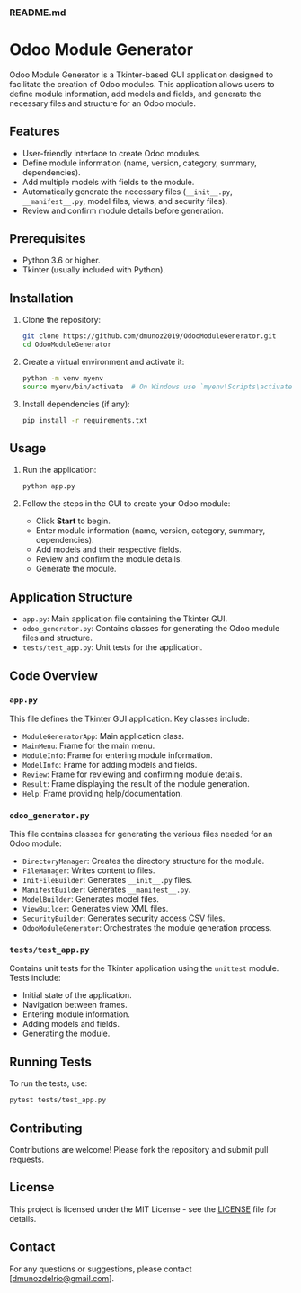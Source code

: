 ### README.md


# Odoo Module Generator

Odoo Module Generator is a Tkinter-based GUI application designed to facilitate the creation of Odoo modules. This application allows users to define module information, add models and fields, and generate the necessary files and structure for an Odoo module.

## Features

- User-friendly interface to create Odoo modules.
- Define module information (name, version, category, summary, dependencies).
- Add multiple models with fields to the module.
- Automatically generate the necessary files (`__init__.py`, `__manifest__.py`, model files, views, and security files).
- Review and confirm module details before generation.

## Prerequisites

- Python 3.6 or higher.
- Tkinter (usually included with Python).

## Installation

1. Clone the repository:

    ```bash
    git clone https://github.com/dmunoz2019/OdooModuleGenerator.git
    cd OdooModuleGenerator
    ```

2. Create a virtual environment and activate it:

    ```bash
    python -m venv myenv
    source myenv/bin/activate  # On Windows use `myenv\Scripts\activate`
    ```

3. Install dependencies (if any):

    ```bash
    pip install -r requirements.txt
    ```

## Usage

1. Run the application:

    ```bash
    python app.py
    ```

2. Follow the steps in the GUI to create your Odoo module:
    - Click **Start** to begin.
    - Enter module information (name, version, category, summary, dependencies).
    - Add models and their respective fields.
    - Review and confirm the module details.
    - Generate the module.

## Application Structure

- `app.py`: Main application file containing the Tkinter GUI.
- `odoo_generator.py`: Contains classes for generating the Odoo module files and structure.
- `tests/test_app.py`: Unit tests for the application.

## Code Overview

### `app.py`

This file defines the Tkinter GUI application. Key classes include:

- `ModuleGeneratorApp`: Main application class.
- `MainMenu`: Frame for the main menu.
- `ModuleInfo`: Frame for entering module information.
- `ModelInfo`: Frame for adding models and fields.
- `Review`: Frame for reviewing and confirming module details.
- `Result`: Frame displaying the result of the module generation.
- `Help`: Frame providing help/documentation.

### `odoo_generator.py`

This file contains classes for generating the various files needed for an Odoo module:

- `DirectoryManager`: Creates the directory structure for the module.
- `FileManager`: Writes content to files.
- `InitFileBuilder`: Generates `__init__.py` files.
- `ManifestBuilder`: Generates `__manifest__.py`.
- `ModelBuilder`: Generates model files.
- `ViewBuilder`: Generates view XML files.
- `SecurityBuilder`: Generates security access CSV files.
- `OdooModuleGenerator`: Orchestrates the module generation process.

### `tests/test_app.py`

Contains unit tests for the Tkinter application using the `unittest` module. Tests include:

- Initial state of the application.
- Navigation between frames.
- Entering module information.
- Adding models and fields.
- Generating the module.

## Running Tests

To run the tests, use:

```bash
pytest tests/test_app.py
```

## Contributing

Contributions are welcome! Please fork the repository and submit pull requests.

## License

This project is licensed under the MIT License - see the [LICENSE](LICENSE) file for details.

## Contact

For any questions or suggestions, please contact [dmunozdelrio@gmail.com].

